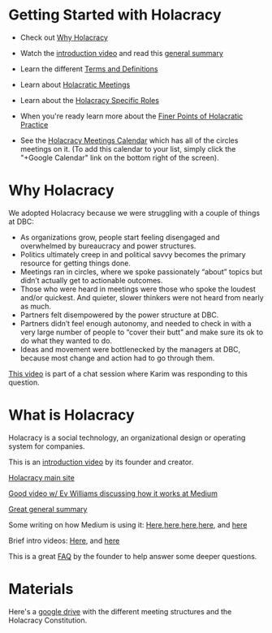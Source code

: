 # Getting Started with Holacracy
- Check out [Why Holacracy](https://github.com/Devbootcamp/Holacracy/wiki#why-holacracy)

- Watch the [introduction video](http://holacracy.org/intro) and read this [general summary](http://chrisriedy.me/2013/05/28/holacracy-a-social-technology-for-purposeful-organisation/)

- Learn the different [Terms and Definitions](https://github.com/Devbootcamp/Holacracy/wiki/Holacracy-Terms-and-Definitions)

- Learn about [Holacratic Meetings](https://github.com/Devbootcamp/Holacracy/wiki/Holacracy-Meetings)

- Learn about the [Holacracy Specific Roles](https://github.com/Devbootcamp/Holacracy/wiki/Holacracy-Specific-Roles)

- When you're ready learn more about the [Finer Points of Holacratic Practice](https://github.com/Devbootcamp/Holacracy/wiki/Finer-Points-of-Holacracy)

- See the [Holacracy Meetings Calendar](https://www.google.com/calendar/embed?src=devbootcamp.com_67bmmpjmdhkckk7d41jomlp2co%40group.calendar.google.com&ctz=America/Los_Angeles) which has all of the circles meetings on it. (To add this calendar to your list, simply click the "+Google Calendar" link on the bottom right of the screen).

# Why Holacracy

We adopted Holacracy because we were struggling with a couple of things at DBC:

- As organizations grow, people start feeling disengaged and overwhelmed by bureaucracy and power structures.
- Politics ultimately creep in and political savvy becomes the primary resource for getting things done.
- Meetings ran in circles, where we spoke passionately “about” topics but didn’t actually get to actionable outcomes.
- Those who were heard in meetings were those who spoke the loudest and/or quickest. And quieter, slower thinkers were not heard from nearly as much.
- Partners felt disempowered by the power structure at DBC.  
- Partners didn’t feel enough autonomy, and needed to check in with a very large number of people to “cover their butt” and make sure its ok to do what they wanted to do.
- Ideas and movement were bottlenecked by the managers at DBC, because most change and action had to go through them.

[This video](https://vimeo.com/95001374) is part of a chat session where Karim was responding to this question.

# What is Holacracy
Holacracy is a social technology, an organizational design or operating system for companies.

This is an [introduction video](http://holacracy.org/intro) by its founder and creator.

[Holacracy main site](http://holacracy.org)

[Good video w/ Ev Williams discussing how it works at Medium](http://holacracy.org/blog/evan-williams-on-building-a-mindful-company#%21)

[Great general summary](http://chrisriedy.me/2013/05/28/holacracy-a-social-technology-for-purposeful-organisation/)

Some writing on how Medium is using it: [Here](http://firstround.com/article/How-Medium-is-building-a-new-kind-of-company-with-no-managers#),[here](https://medium.com/about-holacracy),[here](https://medium.com/about-holacracy/93446941a52a),[here](https://medium.com/about-holacracy/fdf89d9007f7), and [here](https://medium.com/about-holacracy/36e599a8b6c5)

Brief intro videos: [Here](http://www.youtube.com/watch?v=nG-9fgSNLDQ), and [here](http://www.youtube.com/watch?v=EPVR-oqvC_g)

This is a great [FAQ](http://clarifyingquestions.wordpress.com/) by the founder to help answer some deeper questions.

# Materials
Here's a [google drive](https://drive.google.com/folderview?id=0B-OhONdCZsZ3dGRDNkhsZ3ZadVk&usp=sharing) with the different meeting structures and the Holacracy Constitution.
